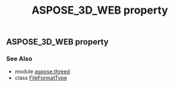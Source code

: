 ﻿---
title: ASPOSE_3D_WEB property
second_title: Aspose.3D for Python via .NET API References
description: 
type: docs
weight: 50
url: /python-net/aspose.threed/fileformattype/aspose_3d_web/
is_root: false
---

## ASPOSE_3D_WEB property


### See Also
* module [aspose.threed](../../)
* class [FileFormatType](/3d/python-net/aspose.threed/fileformattype)

